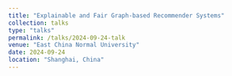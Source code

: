 ```yaml
---
title: "Explainable and Fair Graph-based Recommender Systems"
collection: talks
type: "talks"
permalink: /talks/2024-09-24-talk
venue: "East China Normal University"
date: 2024-09-24
location: "Shanghai, China"
---
```


